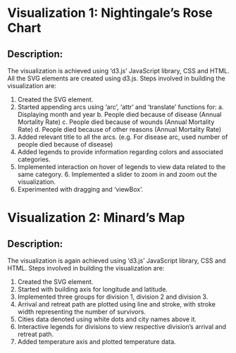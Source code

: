# Visualization 1: Nightingale’s Rose Chart
  
## Description:
The visualization is achieved using ‘d3.js’ JavaScript library, CSS and HTML. All the SVG elements are created using d3.js. Steps involved in building the visualization are:
1. Created the SVG element.
2. Started appending arcs using ‘arc’, ‘attr’ and ‘translate’ functions for:
a. Displaying month and year
b. People died because of disease (Annual Mortality Rate)
c. People died because of wounds (Annual Mortality Rate)
d. People died because of other reasons (Annual Mortality Rate)
3. Added relevant title to all the arcs. (e.g. For disease arc, used number of people died because of disease)
4. Added legends to provide information regarding colors and associated categories.
5. Implemented interaction on hover of legends to view data related to the same category. 6. Implemented a slider to zoom in and zoom out the visualization.
7. Experimented with dragging and ‘viewBox’.



# Visualization 2: Minard’s Map
 
## Description:
The visualization is again achieved using ‘d3.js’ JavaScript library, CSS and HTML. Steps involved in building the visualization are:
1. Created the SVG element.
2. Started with building axis for longitude and latitude.
3. Implemented three groups for division 1, division 2 and division 3.
4. Arrival and retreat path are plotted using line and stroke, with stroke width representing the
number of survivors.
5. Cities data denoted using white dots and city names above it.
6. Interactive legends for divisions to view respective division’s arrival and retreat path.
7. Added temperature axis and plotted temperature data.
